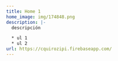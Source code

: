 ```yaml
---
title: Home 1
home_image: img/174848.png
description: |-
  descripción 

  * ul 1
  * ul 2
url: https://cquirozipi.firebaseapp.com/
---
```

